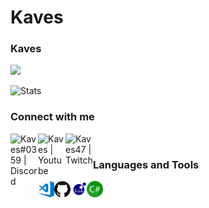 # Kaves

### Kaves

<a href="https://discord.gg/mbeEXvUktp" rel="nofollow"><img src="https://img.shields.io/discord/787379943390314507?label=Discord&style=for-the-badge"  style="max-width:100%;"></a>

![Stats](https://github-readme-stats.vercel.app/api?username=Kaves47&amp;show_icons=true&amp;count_private=true)


### Connect with me

[<img align="left" alt="Kaves#0359 | Discord" width="44px" src="https://i.ibb.co/YtNhB1V/icons8-discord-new-logo-48.png" />][discord]
[<img align="left" alt="Kaves | Youtube" width="44px" src="https://img.icons8.com/color/2x/youtube-play.png" />][youtube]
[<img align="left" alt="Kaves47 | Twitch" width="44px" src="https://img.icons8.com/fluent/2x/twitch.png" />][twitch]

[discord]: https://discord.gg/mbeEXvUktp
[youtube]: https://www.youtube.com/c/MustafaB%C3%BCy%C3%BCkta%C5%9F
[twitch]: https://www.twitch.tv/kaves47

<br>


### Languages and Tools

<img align="left" alt="Visual Studio Code" width="26px" src="https://raw.githubusercontent.com/github/explore/80688e429a7d4ef2fca1e82350fe8e3517d3494d/topics/visual-studio-code/visual-studio-code.png" />
<img align="left" alt="Github" width="26px" src="https://raw.githubusercontent.com/github/explore/78df643247d429f6cc873026c0622819ad797942/topics/github/github.png" />
<img align="left" alt="Lua" width="26px" src="https://raw.githubusercontent.com/github/explore/80688e429a7d4ef2fca1e82350fe8e3517d3494d/topics/lua/lua.png" />
<img align="left" alt="C#" width="26px" src="https://raw.githubusercontent.com/github/explore/78df643247d429f6cc873026c0622819ad797942/topics/csharp/csharp.png" />


